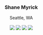 
<h3 align="center">Shane Myrick</h3>
<p align="center">Seattle, WA</p>
<p align="center">
  <a href="https://twitter.com/shanemyrick"><img align="center" src="https://img.shields.io/badge/twitter-%231DA1F2.svg?&style=for-the-badge&logo=twitter&logoColor=white"/></a>
  <a href="https://medium.com/@shanemyrick"><img align="center" src="https://img.shields.io/badge/medium-%2312100E.svg?&style=for-the-badge&logo=medium&logoColor=white" /></a>
  <a href="https://www.linkedin.com/in/shanemyrick/"><img align="center" src="https://img.shields.io/badge/linkedin-%230077B5.svg?&style=for-the-badge&logo=linkedin&logoColor=white" /></a>
  <a href="https://shanemyrick.com"><img align="center" src ="https://img.shields.io/badge/website-%23FF7139.svg?&style=for-the-badge&logo=firefox&logoColor=white"></a>
</p>
